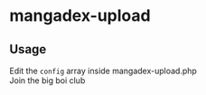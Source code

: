 # mangadex-upload

## Usage

Edit the `config` array inside mangadex-upload.php  
Join the big boi club
